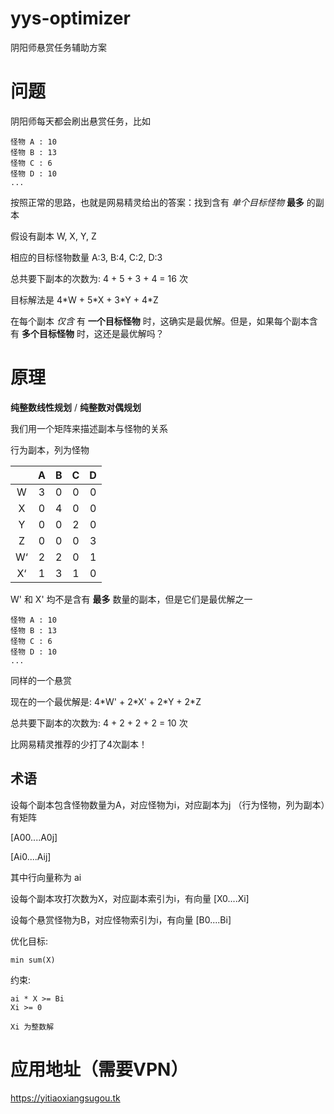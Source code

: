 # yys-optimizer
阴阳师悬赏任务辅助方案
# 问题
阴阳师每天都会刷出悬赏任务，比如
```
怪物 A : 10
怪物 B : 13
怪物 C : 6
怪物 D : 10
...

```
按照正常的思路，也就是网易精灵给出的答案：找到含有 *单个目标怪物* **最多** 的副本

假设有副本 W, X, Y, Z 

相应的目标怪物数量 A:3, B:4, C:2, D:3

总共要下副本的次数为: 4 + 5 + 3 + 4 = 16 次

目标解法是 4\*W + 5\*X + 3\*Y + 4\*Z

在每个副本 *仅含* 有 **一个目标怪物** 时，这确实是最优解。但是，如果每个副本含有 **多个目标怪物** 时，这还是最优解吗？

# 原理
**纯整数线性规划** / **纯整数对偶规划** 

我们用一个矩阵来描述副本与怪物的关系

行为副本，列为怪物

|   | A | B | C | D |
| :----:| :----: | :----: | :----: | :----: |
| W | 3 | 0 | 0 | 0 |
| X | 0 | 4 | 0 | 0 |
| Y | 0 | 0 | 2 | 0 |
| Z | 0 | 0 | 0 | 3 |
| W‘ | 2 | 2 | 0 | 1 |
| X‘ | 1 | 3 | 1 | 0 |

W' 和 X' 均不是含有 **最多** 数量的副本，但是它们是最优解之一

```
怪物 A : 10
怪物 B : 13
怪物 C : 6
怪物 D : 10
...

```
同样的一个悬赏

现在的一个最优解是: 4\*W' + 2\*X' + 2\*Y + 2\*Z

总共要下副本的次数为: 4 + 2 + 2 + 2 = 10 次

比网易精灵推荐的少打了4次副本！

## 术语
设每个副本包含怪物数量为A，对应怪物为i，对应副本为j （行为怪物，列为副本）有矩阵

\[A00....A0j\] 

\[Ai0....Aij\]

其中行向量称为 ai

设每个副本攻打次数为X，对应副本索引为i，有向量 \[X0....Xi\]

设每个悬赏怪物为B，对应怪物索引为i，有向量 \[B0....Bi\]

优化目标: 

`min sum(X)`

约束: 
```
ai * X >= Bi
Xi >= 0

Xi 为整数解
```


# 应用地址（需要VPN）
https://yitiaoxiangsugou.tk
